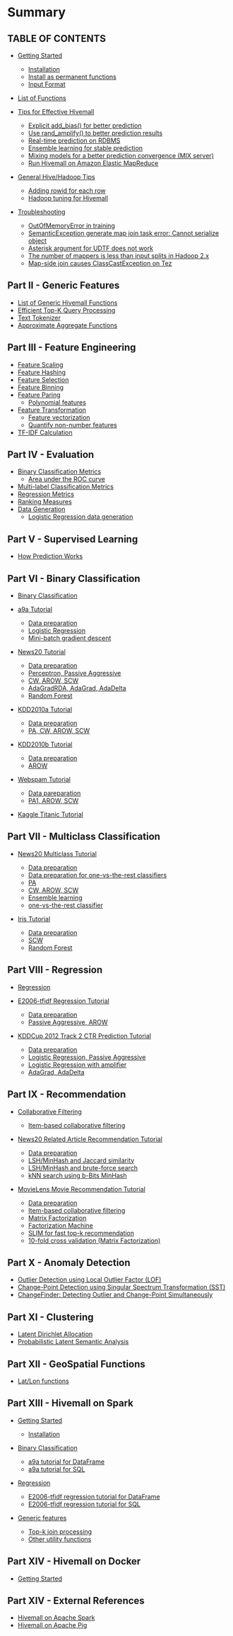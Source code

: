<!--
  Licensed to the Apache Software Foundation (ASF) under one
  or more contributor license agreements.  See the NOTICE file
  distributed with this work for additional information
  regarding copyright ownership.  The ASF licenses this file
  to you under the Apache License, Version 2.0 (the
  "License"); you may not use this file except in compliance
  with the License.  You may obtain a copy of the License at

    http://www.apache.org/licenses/LICENSE-2.0

  Unless required by applicable law or agreed to in writing,
  software distributed under the License is distributed on an
  "AS IS" BASIS, WITHOUT WARRANTIES OR CONDITIONS OF ANY
  KIND, either express or implied.  See the License for the
  specific language governing permissions and limitations
  under the License.
-->

# Summary

## TABLE OF CONTENTS

* [Getting Started](getting_started/README.md)
    * [Installation](getting_started/installation.md)
    * [Install as permanent functions](getting_started/permanent-functions.md)
    * [Input Format](getting_started/input-format.md)

* [List of Functions](misc/funcs.md)

* [Tips for Effective Hivemall](tips/README.md)
    * [Explicit add_bias() for better prediction](tips/addbias.md)
    * [Use rand_amplify() to better prediction results](tips/rand_amplify.md)
    * [Real-time prediction on RDBMS](tips/rt_prediction.md)
    * [Ensemble learning for stable prediction](tips/ensemble_learning.md)
    * [Mixing models for a better prediction convergence (MIX server)](tips/mixserver.md)
    * [Run Hivemall on Amazon Elastic MapReduce](tips/emr.md)

* [General Hive/Hadoop Tips](tips/general_tips.md)
    * [Adding rowid for each row](tips/rowid.md)
    * [Hadoop tuning for Hivemall](tips/hadoop_tuning.md)

* [Troubleshooting](troubleshooting/README.md)
    * [OutOfMemoryError in training](troubleshooting/oom.md)
    * [SemanticException generate map join task error: Cannot serialize object](troubleshooting/mapjoin_task_error.md)
    * [Asterisk argument for UDTF does not work](troubleshooting/asterisk.md)
    * [The number of mappers is less than input splits in Hadoop 2.x](troubleshooting/num_mappers.md)
    * [Map-side join causes ClassCastException on Tez](troubleshooting/mapjoin_classcastex.md)

## Part II - Generic Features

* [List of Generic Hivemall Functions](misc/generic_funcs.md)
* [Efficient Top-K Query Processing](misc/topk.md)
* [Text Tokenizer](misc/tokenizer.md)
* [Approximate Aggregate Functions](misc/approx.md)

## Part III - Feature Engineering

* [Feature Scaling](ft_engineering/scaling.md)
* [Feature Hashing](ft_engineering/hashing.md)
* [Feature Selection](ft_engineering/selection.md)
* [Feature Binning](ft_engineering/binning.md)
* [Feature Paring](ft_engineering/pairing.md)
    * [Polynomial features](ft_engineering/polynomial.md)
* [Feature Transformation](ft_engineering/ft_trans.md)
    * [Feature vectorization](ft_engineering/vectorization.md)
    * [Quantify non-number features](ft_engineering/quantify.md)
* [TF-IDF Calculation](ft_engineering/tfidf.md)

## Part IV - Evaluation

* [Binary Classification Metrics](eval/binary_classification_measures.md)
    * [Area under the ROC curve](eval/auc.md)
* [Multi-label Classification Metrics](eval/multilabel_classification_measures.md)
* [Regression Metrics](eval/regression.md)
* [Ranking Measures](eval/rank.md)
* [Data Generation](eval/datagen.md)
    * [Logistic Regression data generation](eval/lr_datagen.md)

## Part V - Supervised Learning

* [How Prediction Works](misc/prediction.md)

## Part VI - Binary Classification

* [Binary Classification](binaryclass/general.md)

* [a9a Tutorial](binaryclass/a9a.md)
    * [Data preparation](binaryclass/a9a_dataset.md)
    * [Logistic Regression](binaryclass/a9a_lr.md)
    * [Mini-batch gradient descent](binaryclass/a9a_minibatch.md)

* [News20 Tutorial](binaryclass/news20.md)
    * [Data preparation](binaryclass/news20_dataset.md)
    * [Perceptron, Passive Aggressive](binaryclass/news20_pa.md)
    * [CW, AROW, SCW](binaryclass/news20_scw.md)
    * [AdaGradRDA, AdaGrad, AdaDelta](binaryclass/news20_adagrad.md)
    * [Random Forest](binaryclass/news20_rf.md)

* [KDD2010a Tutorial](binaryclass/kdd2010a.md)
    * [Data preparation](binaryclass/kdd2010a_dataset.md)
    * [PA, CW, AROW, SCW](binaryclass/kdd2010a_scw.md)

* [KDD2010b Tutorial](binaryclass/kdd2010b.md)
    * [Data preparation](binaryclass/kdd2010b_dataset.md)
    * [AROW](binaryclass/kdd2010b_arow.md)

* [Webspam Tutorial](binaryclass/webspam.md)
    * [Data pareparation](binaryclass/webspam_dataset.md)
    * [PA1, AROW, SCW](binaryclass/webspam_scw.md)

* [Kaggle Titanic Tutorial](binaryclass/titanic_rf.md)


## Part VII - Multiclass Classification

* [News20 Multiclass Tutorial](multiclass/news20.md)
    * [Data preparation](multiclass/news20_dataset.md)
    * [Data preparation for one-vs-the-rest classifiers](multiclass/news20_one-vs-the-rest_dataset.md)
    * [PA](multiclass/news20_pa.md)
    * [CW, AROW, SCW](multiclass/news20_scw.md)
    * [Ensemble learning](multiclass/news20_ensemble.md)
    * [one-vs-the-rest classifier](multiclass/news20_one-vs-the-rest.md)

* [Iris Tutorial](multiclass/iris.md)
    * [Data preparation](multiclass/iris_dataset.md)
    * [SCW](multiclass/iris_scw.md)
    * [Random Forest](multiclass/iris_randomforest.md)

## Part VIII - Regression

* [Regression](regression/general.md)

* [E2006-tfidf Regression Tutorial](regression/e2006.md)
    * [Data preparation](regression/e2006_dataset.md)
    * [Passive Aggressive, AROW](regression/e2006_arow.md)

* [KDDCup 2012 Track 2 CTR Prediction Tutorial](regression/kddcup12tr2.md)
    * [Data preparation](regression/kddcup12tr2_dataset.md)
    * [Logistic Regression, Passive Aggressive](regression/kddcup12tr2_lr.md)
    * [Logistic Regression with amplifier](regression/kddcup12tr2_lr_amplify.md)
    * [AdaGrad, AdaDelta](regression/kddcup12tr2_adagrad.md)

## Part IX - Recommendation

* [Collaborative Filtering](recommend/cf.md)
    * [Item-based collaborative filtering](recommend/item_based_cf.md)

* [News20 Related Article Recommendation Tutorial](recommend/news20.md)
    * [Data preparation](multiclass/news20_dataset.md)
    * [LSH/MinHash and Jaccard similarity](recommend/news20_jaccard.md)
    * [LSH/MinHash and brute-force search](recommend/news20_knn.md)
    * [kNN search using b-Bits MinHash](recommend/news20_bbit_minhash.md)

* [MovieLens Movie Recommendation Tutorial](recommend/movielens.md)
    * [Data preparation](recommend/movielens_dataset.md)
    * [Item-based collaborative filtering](recommend/movielens_cf.md)
    * [Matrix Factorization](recommend/movielens_mf.md)
    * [Factorization Machine](recommend/movielens_fm.md)
    * [SLIM for fast top-k recommendation](recommend/movielens_slim.md)
    * [10-fold cross validation (Matrix Factorization)](recommend/movielens_cv.md)

## Part X - Anomaly Detection

* [Outlier Detection using Local Outlier Factor (LOF)](anomaly/lof.md)
* [Change-Point Detection using Singular Spectrum Transformation (SST)](anomaly/sst.md)
* [ChangeFinder: Detecting Outlier and Change-Point Simultaneously](anomaly/changefinder.md)

## Part XI - Clustering

* [Latent Dirichlet Allocation](clustering/lda.md)
* [Probabilistic Latent Semantic Analysis](clustering/plsa.md)

## Part XII - GeoSpatial Functions

* [Lat/Lon functions](geospatial/latlon.md)

## Part XIII - Hivemall on Spark

* [Getting Started](spark/getting_started/README.md)
    * [Installation](spark/getting_started/installation.md)

* [Binary Classification](spark/binaryclass/index.md)
    * [a9a tutorial for DataFrame](spark/binaryclass/a9a_df.md)
    * [a9a tutorial for SQL](spark/binaryclass/a9a_sql.md)

* [Regression](spark/binaryclass/index.md)
    * [E2006-tfidf regression tutorial for DataFrame](spark/regression/e2006_df.md)
    * [E2006-tfidf regression tutorial for SQL](spark/regression/e2006_sql.md)

* [Generic features](spark/misc/misc.md)
    * [Top-k join processing](spark/misc/topk_join.md)
    * [Other utility functions](spark/misc/functions.md)

## Part XIV - Hivemall on Docker

* [Getting Started](docker/getting_started.md)

## Part XIV - External References

* [Hivemall on Apache Spark](https://github.com/maropu/hivemall-spark)
* [Hivemall on Apache Pig](https://github.com/daijyc/hivemall/wiki/PigHome)

